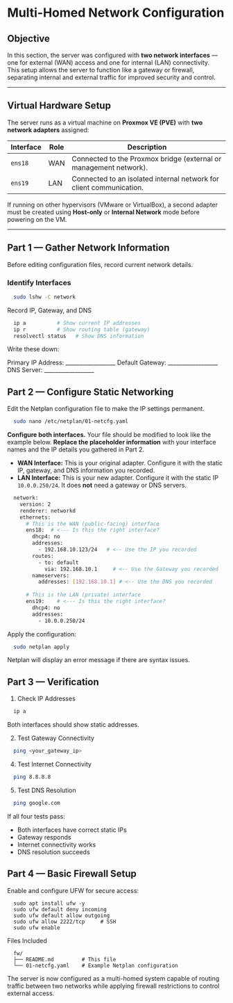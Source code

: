 # Multi-Homed Network Configuration

## Objective
In this section, the server was configured with **two network interfaces** — one for external (WAN) access and one for internal (LAN) connectivity.  
This setup allows the server to function like a gateway or firewall, separating internal and external traffic for improved security and control.

---

## Virtual Hardware Setup
The server runs as a virtual machine on **Proxmox VE (PVE)** with **two network adapters** assigned:

| Interface | Role | Description |
|------------|------|-------------|
| `ens18` | WAN | Connected to the Proxmox bridge (external or management network). |
| `ens19` | LAN | Connected to an isolated internal network for client communication. |

If running on other hypervisors (VMware or VirtualBox), a second adapter must be created using **Host-only** or **Internal Network** mode before powering on the VM.

---

## Part 1 — Gather Network Information

Before editing configuration files, record current network details.

### Identify Interfaces
```bash
  sudo lshw -C network
```
Record IP, Gateway, and DNS
```bash
  ip a          # Show current IP addresses
  ip r          # Show routing table (gateway)
  resolvectl status   # Show DNS information
```

Write these down:

Primary IP Address: __________________
Default Gateway: __________________
DNS Server: __________________

## Part 2 — Configure Static Networking

Edit the Netplan configuration file to make the IP settings permanent.
```bash
  sudo nano /etc/netplan/01-netcfg.yaml
```

**Configure both interfaces.** Your file should be modified to look like the example below. **Replace the placeholder information** with your interface names and the IP details you gathered in Part 2.

- **WAN Interface:** This is your original adapter. Configure it with the static IP, gateway, and DNS information you recorded.
- **LAN Interface:** This is your new adapter. Configure it with the static IP `10.0.0.250/24`. It does **not** need a gateway or DNS servers.

```bash
  network:
    version: 2
    renderer: networkd
    ethernets:
      # This is the WAN (public-facing) interface
      ens18:  # <--- Is this the right interface?
        dhcp4: no
        addresses:
          - 192.168.10.123/24   # <-- Use the IP you recorded
        routes:
          - to: default
            via: 192.168.10.1     # <-- Use the Gateway you recorded
        nameservers:
          addresses: [192.168.10.1] # <-- Use the DNS you recorded
  
      # This is the LAN (private) interface
      ens19:    # <--- Is this the right interface?
        dhcp4: no
        addresses:
          - 10.0.0.250/24
```
Apply the configuration:

```bash
  sudo netplan apply
```
Netplan will display an error message if there are syntax issues.

## Part 3 — Verification

1. Check IP Addresses
```bash
  ip a
```

Both interfaces should show static addresses.

2. Test Gateway Connectivity
```bash
  ping <your_gateway_ip>
```
4. Test Internet Connectivity
```bash
  ping 8.8.8.8
```
5. Test DNS Resolution
```bash
  ping google.com
```

If all four tests pass:

* Both interfaces have correct static IPs
* Gateway responds
* Internet connectivity works
* DNS resolution succeeds

## Part 4 — Basic Firewall Setup

Enable and configure UFW for secure access:
```
  sudo apt install ufw -y
  sudo ufw default deny incoming
  sudo ufw default allow outgoing
  sudo ufw allow 2222/tcp     # SSH
  sudo ufw enable
```

Files Included
```
  fw/
  ├── README.md         # This file
  └── 01-netcfg.yaml    # Example Netplan configuration
```

The server is now configured as a multi-homed system capable of routing traffic between two networks while applying firewall restrictions to control external access.


